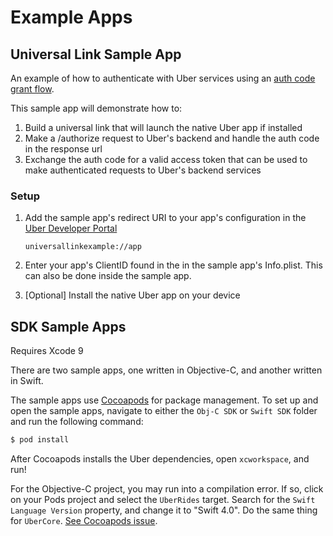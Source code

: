 # Example Apps

## Universal Link Sample App

An example of how to authenticate with Uber services using an [auth code grant flow](https://auth0.com/docs/get-started/authentication-and-authorization-flow/authorization-code-flow). 

This sample app will demonstrate how to:
1. Build a universal link that will launch the native Uber app if installed
2. Make a /authorize request to Uber's backend and handle the auth code in the  response url
3. Exchange the auth code for a valid access token that can be used to make authenticated requests to Uber's backend services

### Setup
1. Add the sample app's redirect URI to your app's configuration in the [Uber Developer Portal](https://developer.uber.com/)

    `universallinkexample://app` 

2. Enter your app's ClientID found in the  in the sample app's Info.plist. This can also be done inside the sample app.
3. [Optional] Install the native Uber app on your device



## SDK Sample Apps

Requires Xcode 9

There are two sample apps, one written in Objective-C, and another written in Swift.

The sample apps use [Cocoapods](https://cocoapods.org) for package management. To set up and open the sample apps, navigate to either the `Obj-C SDK` or `Swift SDK` folder and run the following command:

```bash
$ pod install
```

After Cocoapods installs the Uber dependencies, open `xcworkspace`, and run!

For the Objective-C project, you may run into a compilation error. If so, click on your Pods project and select the `UberRides` target. Search for the `Swift Language Version` property, and change it to "Swift 4.0". Do the same thing for `UberCore`. [See Cocoapods issue](https://github.com/CocoaPods/CocoaPods/issues/6791).

